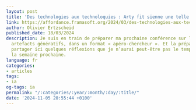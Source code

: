 ```yaml
---
layout: post
title: 'Des technologies aux technoloquies : Arty fit sienne une telle engeance'
link: https://affordance.framasoft.org/2024/03/des-technologies-aux-technoloquies-arty-fit-sienne-une-telle-engeance
author: Olivier Ertzscheid
published_date: 18/03/2024
description: Je suis en train de préparer ma prochaine conférence sur le thème des
  artefacts génératifs, dans un format « apéro-chercheur ». Et la préparant je voulais
  partager ici quelques réflexions que je n’aurai peut-être pas le temps d’approfondir
  la semaine prochaine.
language: fr
categories:
- articles
tags:
- ia
og-tags: ia
permalink: "/:categories/:year/:month/:day/:title/"
date: '2024-11-05 20:55:44 +0100'
---
```

